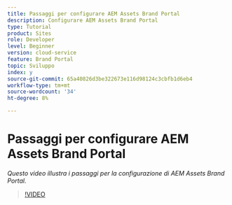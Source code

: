 ```yaml
---
title: Passaggi per configurare AEM Assets Brand Portal
description: Configurare AEM Assets Brand Portal
type: Tutorial
product: Sites
role: Developer
level: Beginner
version: cloud-service
feature: Brand Portal
topic: Sviluppo
index: y
source-git-commit: 65a40826d3be322673e116d98124c3cbfb1d6eb4
workflow-type: tm+mt
source-wordcount: '34'
ht-degree: 8%

---
```



# Passaggi per configurare AEM Assets Brand Portal

*Questo video illustra i passaggi per la configurazione di AEM Assets Brand Portal.*

>[!VIDEO](https://video.tv.adobe.com/v/335448?quality=9&learn=on)
